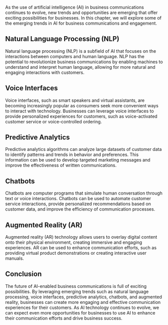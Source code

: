 
As the use of artificial intelligence (AI) in business communications continues to evolve, new trends and opportunities are emerging that offer exciting possibilities for businesses. In this chapter, we will explore some of the emerging trends in AI for business communications and engagement.

Natural Language Processing (NLP)
---------------------------------

Natural language processing (NLP) is a subfield of AI that focuses on the interactions between computers and human language. NLP has the potential to revolutionize business communications by enabling machines to understand and interpret human language, allowing for more natural and engaging interactions with customers.

Voice Interfaces
----------------

Voice interfaces, such as smart speakers and virtual assistants, are becoming increasingly popular as consumers seek more convenient ways to interact with technology. Businesses can leverage voice interfaces to provide personalized experiences for customers, such as voice-activated customer service or voice-controlled ordering.

Predictive Analytics
--------------------

Predictive analytics algorithms can analyze large datasets of customer data to identify patterns and trends in behavior and preferences. This information can be used to develop targeted marketing messages and improve the effectiveness of written communications.

Chatbots
--------

Chatbots are computer programs that simulate human conversation through text or voice interactions. Chatbots can be used to automate customer service interactions, provide personalized recommendations based on customer data, and improve the efficiency of communication processes.

Augmented Reality (AR)
----------------------

Augmented reality (AR) technology allows users to overlay digital content onto their physical environment, creating immersive and engaging experiences. AR can be used to enhance communication efforts, such as providing virtual product demonstrations or creating interactive user manuals.

Conclusion
----------

The future of AI-enabled business communications is full of exciting possibilities. By leveraging emerging trends such as natural language processing, voice interfaces, predictive analytics, chatbots, and augmented reality, businesses can create more engaging and effective communication experiences for their customers. As AI technology continues to evolve, we can expect even more opportunities for businesses to use AI to enhance their communication efforts and drive business success.
